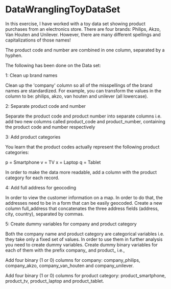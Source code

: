 # DataWranglingToyDataSet

In this exercise, I have worked with a toy data set showing product purchases from an electronics store.
There are four brands: Philips, Akzo, Van Houten and Unilever. However, there are many different spellings and capitalizations of those names!

The product code and number are combined in one column, separated by a hyphen. 

The following has been done on the Data set:

1: Clean up brand names

Clean up the 'company' column so all of the misspellings of the brand names are standardized. For example, you can transform the values in the column to be: philips, akzo, van houten and unilever (all lowercase).

2: Separate product code and number

Separate the product code and product number into separate columns i.e. add two new columns called product_code and product_number, containing the product code and number respectively

3: Add product categories

You learn that the product codes actually represent the following product categories:

p = Smartphone
v = TV
x = Laptop
q = Tablet

In order to make the data more readable, add a column with the product category for each record.

4: Add full address for geocoding

In order to view the customer information on a map. In order to do that, the addresses need to be in a form that can be easily geocoded. Create a new column full_address that concatenates the three address fields (address, city, country), separated by commas.

5: Create dummy variables for company and product category

Both the company name and product category are categorical variables i.e. they take only a fixed set of values. In order to use them in further analysis you need to create dummy variables. Create dummy binary variables for each of them with the prefix company_ and product_ i.e.,

Add four binary (1 or 0) columns for company: company_philips, company_akzo, company_van_houten and company_unilever.

Add four binary (1 or 0) columns for product category: product_smartphone, product_tv, product_laptop and product_tablet.
